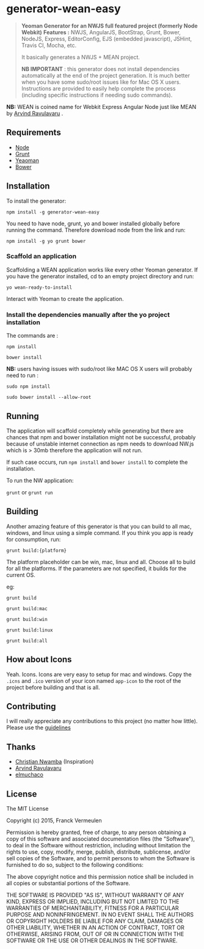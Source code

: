 generator-wean-easy
================================
>**Yeoman Generator for an NWJS full featured project (formerly Node Webkit)**
>**Features :** NWJS, AngularJS, BootStrap, Grunt, Bower, NodeJS, Express, EditorConfig, EJS (embedded javascript), JSHint, Travis CI, Mocha, etc.
>
>It basically generates a NWJS + MEAN project.
>
>**NB IMPORTANT** : this generator does not install dependencies automatically at the end of the project generation. It is much better when you have some sudo/root issues like for Mac OS X users. Instructions are provided to easily help complete the process (including specific instructions if needing sudo commands).

**NB:** WEAN is coined name for Webkit Express Angular Node just like MEAN by [Arvind Ravulavaru](https://github.com/arvindr21) .

## Requirements
* [Node](https://nodejs.org)
* [Grunt](http://gruntjs.com/)
* [Yeaoman](http://yeoman.io/)
* [Bower](http://bower.io/)

## Installation
To install the generator:

`npm install -g generator-wean-easy`

You need to have node, grunt, yo and bower installed globally before running the command. Therefore download node from the link and run:

`npm install -g yo grunt bower`

### Scaffold an application
Scaffolding a WEAN application works like every other Yeoman generator. If you have the generator installed, cd to an empty project directory and run:

`yo wean-ready-to-install`

Interact with Yeoman to create the application.

### Install the dependencies manually after the yo project installation
The commands are :

`npm install`

`bower install`

**NB:** users having issues with sudo/root like MAC OS X users will probably need to run :

`sudo npm install`

`sudo bower install --allow-root`



## Running
The application will scaffold completely while generating but there are chances that npm and bower installation might not be successful, probably because of unstable internet connection as npm needs to download NW.js which is > 30mb therefore the application will not run.

If such case occurs, run `npm install` and `bower install` to complete the installation.

To run the NW application:

`grunt` or `grunt run`

## Building
Another amazing feature of this generator is that you can build to all mac, windows, and linux using a simple command. If you think you app is ready for consumption, run:

`grunt build:{platform}`

The platform placeholder can be win, mac, linux and all. Choose all to build for all the platforms. If the parameters are not specified, it builds for the current OS.

eg: 

`grunt build`

`grunt build:mac`

`grunt build:win`

`grunt build:linux`

`grunt build:all`


## How about Icons
Yeah. Icons. Icons are very easy to setup for mac and windows. Copy the `.icns` and `.ico` version of your icon named `app-icon` to the root of the project before building and that is all.

## Contributing
I will really appreciate any contributions to this project (no matter how little). Please use the [guidelines](https://github.com/christiannwamba/generator-wean/blob/master/CONTRIBUTING.md)

## Thanks
* [Christian Nwamba](https://github.com/christiannwamba/generator-wean) (Inspiration)
* [Arvind Ravulavaru](https://github.com/arvindr21/slush-wean)
* [elmuchaco](http://stackoverflow.com/a/22476910)


## License 

The MIT License

Copyright (c) 2015, Franck Vermeulen

Permission is hereby granted, free of charge, to any person
obtaining a copy of this software and associated documentation
files (the "Software"), to deal in the Software without
restriction, including without limitation the rights to use,
copy, modify, merge, publish, distribute, sublicense, and/or sell
copies of the Software, and to permit persons to whom the
Software is furnished to do so, subject to the following
conditions:

The above copyright notice and this permission notice shall be
included in all copies or substantial portions of the Software.

THE SOFTWARE IS PROVIDED "AS IS", WITHOUT WARRANTY OF ANY KIND,
EXPRESS OR IMPLIED, INCLUDING BUT NOT LIMITED TO THE WARRANTIES
OF MERCHANTABILITY, FITNESS FOR A PARTICULAR PURPOSE AND
NONINFRINGEMENT. IN NO EVENT SHALL THE AUTHORS OR COPYRIGHT
HOLDERS BE LIABLE FOR ANY CLAIM, DAMAGES OR OTHER LIABILITY,
WHETHER IN AN ACTION OF CONTRACT, TORT OR OTHERWISE, ARISING
FROM, OUT OF OR IN CONNECTION WITH THE SOFTWARE OR THE USE OR
OTHER DEALINGS IN THE SOFTWARE.
